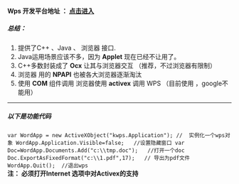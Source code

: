 



#### Wps 开发平台地址 ： [点击进入](https://open.wps.cn/docs/office)
##### 总结：
1. 提供了C++ 、Java 、 浏览器 接口.
1. Java运用场景应该不多，因为 **Applet** 现在已经不让用了。
1. C++多数封装成了 **Ocx** 让其与浏览器交互 （推荐，不过浏览器有限制）
1. 浏览器 用的 **NPAPI** 也被各大浏览器逐渐淘汰
1. 使用 **COM** 组件调用 浏览器使用 **activex** 调用 WPS （目前使用 ，google不能用）
****
##### 以下是功能代码
`
   var WordApp = new ActiveXObject("kwps.Application"); //  实例化一个wps对象
   WordApp.Application.Visible=false;   //设置隐藏窗口
   var Doc=WordApp.Documents.Add("c:\\tmp.doc");   //打开一个doc
   Doc.ExportAsFixedFormat("c:\\1.pdf",17);   // 导出为pdf文件
   WordApp.Quit();  //退出wps 
`
<br>
**注： 必须打开Internet 选项中对Activex的支持**




